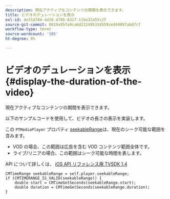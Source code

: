 ```yaml
---
description: 現在アクティブなコンテンツの期間を表示できます。
title: ビデオのデュレーションを表示
exl-id: 4e31d784-4d16-470b-8317-11be32a55c2f
source-git-commit: 0019a95fa9ca6d21249533d559ce844897ab67cf
workflow-type: tm+mt
source-wordcount: '105'
ht-degree: 0%

---
```


# ビデオのデュレーションを表示 {#display-the-duration-of-the-video}

現在アクティブなコンテンツの期間を表示できます。

以下のサンプルコードを使用して、ビデオの長さの表示を実装します。

この `PTMediaPlayer` プロパティ [seekableRange](https://help.adobe.com/en_US/primetime/api/psdk/appledoc/Classes/PTMediaPlayer.html#//api/name/seekableRange)は、現在のシーク可能な範囲を含みます。

* VOD の場合、この範囲は広告を含む VOD コンテンツ範囲全体です。
* ライブ/リニアの場合、この範囲はシーク可能な時間を表します。

API について詳しくは、 [iOS API リファレンス用 TVSDK 1.4](https://help.adobe.com/en_US/primetime/api/psdk/appledoc/index.html)

<!--<a id="example_A153BE3AC03F43C6BF3A156316A08CD3"></a>-->

```
CMTimeRange seekableRange = self.player.seekableRange;  
if (CMTIMERANGE_IS_VALID(seekableRange)) { 
    double start = CMTimeGetSeconds(seekableRange.start);  
    double duration = CMTimeGetSeconds(seekableRange.duration); 
}
```
